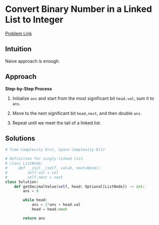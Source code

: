 **Convert Binary Number in a Linked List to Integer**
=
[Problem Link](https://leetcode.com/problems/convert-binary-number-in-a-linked-list-to-integer/description)

## Intuition
Naive approach is enough.

## Approach
**Step-by-Step Process**

1. Initialize `ans` and start from the most significant bit `head.val`, sum it to `ans`.

2. Move to the next significant bit `head,next`, and then double `ans`.

3. Repeat until we meet the tail of a linked list.
  
## Solutions
```python
# Time Complexity O(n), Space Complexity O(1)

# Definition for singly-linked list.
# class ListNode:
#     def __init__(self, val=0, next=None):
#         self.val = val
#         self.next = next
class Solution:
    def getDecimalValue(self, head: Optional[ListNode]) -> int:
        ans = 0

        while head:
            ans = 2*ans + head.val
            head = head.next

        return ans
```
